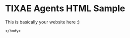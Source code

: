 <html lang="en">
    <head>
        <meta charset="UTF-8" />
        <meta name="viewport" content="width=device-width, initial-scale=1.0" />
        <title>VBS Demo</title>
    </head>
    <body>
        <h1>TIXAE Agents HTML Sample</h1>
        <p>This is basically your website here :)</p>

        
<div style="width: 0; height: 0;" id="VG_OVERLAY_CONTAINER">
    <!-- Here is where TIXAE Agents renders the widget. -->
    <!-- Set render to 'full-width' then adjust the width and height to 500px (for example) to render the chatbot itself without the popup. -->
</div>

<!-- Remove 'defer' if you want widget to load faster (Will affect website loading) -->
<script defer>
    (function() {
        window.VG_CONFIG = {
            ID: "vBepxAHbhsfRGPOJ3EtJ", // YOUR AGENT ID
            region: 'eu', // YOUR ACCOUNT REGION 
            render: 'bottom-right', // can be 'full-width' or 'bottom-left' or 'bottom-right'
            // modalMode: true // Set this to 'true' to open the widget in modal mode
            stylesheets: [
                // Base TIXAE Agents CSS
                "https://vg-bunny-cdn.b-cdn.net/vg_live_build/styles.css",
                // Add your custom css stylesheets, Can also add relative URL ('/public/your-file.css)
            ],
            // THIS IS SUPPOSED TO BE CHANGED OR REMOVED.
            // user: {
            //     name: 'John Doe', // User's name
            //     email: 'johndoe@gmail.com', // User's email
            //     phone: '+1234567890', // User's phone number
            // }
            // Optional user data -- end
            // **
            // userID: 'USER_ID', // If you want to use your own user_id
            // autostart: true, // Whether to autostart the chatbot with the proactive message
        }
        var VG_SCRIPT = document.createElement("script");
        VG_SCRIPT.src = "https://vg-bunny-cdn.b-cdn.net/vg_live_build/vg_bundle.js";
        VG_SCRIPT.defer = true; // Remove 'defer' if you want widget to load faster (Will affect website loading)
        document.body.appendChild(VG_SCRIPT);
    })()
</script>

    </body>
</html>    
